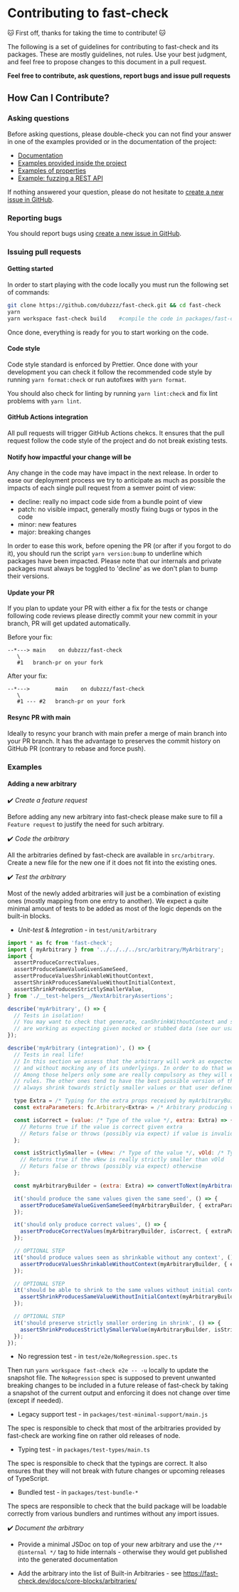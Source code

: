 # Contributing to fast-check

🐱 First off, thanks for taking the time to contribute! 🐱

The following is a set of guidelines for contributing to fast-check and its packages.
These are mostly guidelines, not rules.
Use your best judgment, and feel free to propose changes to this document in a pull request.

**Feel free to contribute, ask questions, report bugs and issue pull requests**

## How Can I Contribute?

### Asking questions

Before asking questions, please double-check you can not find your answer in one of the examples provided or in the documentation of the project:

- [Documentation](https://github.com/dubzzz/fast-check/blob/main/README.md)
- [Examples provided inside the project](https://github.com/dubzzz/fast-check/tree/main/examples)
- [Examples of properties](https://github.com/dubzzz/fast-check-examples)
- [Example: fuzzing a REST API](https://github.com/dubzzz/fuzz-rest-api)

If nothing answered your question, please do not hesitate to [create a new issue in GitHub](https://github.com/dubzzz/fast-check/issues).

### Reporting bugs

You should report bugs using [create a new issue in GitHub](https://github.com/dubzzz/fast-check/issues).

### Issuing pull requests

#### Getting started

In order to start playing with the code locally you must run the following set of commands:

```bash
git clone https://github.com/dubzzz/fast-check.git && cd fast-check
yarn
yarn workspace fast-check build    #compile the code in packages/fast-check/src, build the packages/fast-check/lib content
```

Once done, everything is ready for you to start working on the code.

#### Code style

Code style standard is enforced by Prettier.
Once done with your development you can check it follow the recommended code style by running `yarn format:check` or run autofixes with `yarn format`.

You should also check for linting by running `yarn lint:check` and fix lint problems with `yarn lint`.

#### GitHub Actions integration

All pull requests will trigger GitHub Actions chekcs.
It ensures that the pull request follow the code style of the project and do not break existing tests.

#### Notify how impactful your change will be

Any change in the code may have impact in the next release. In order to ease our deployment process we try to anticipate as much as possible the impacts of each single pull request from a semver point of view:

- decline: really no impact code side from a bundle point of view
- patch: no visible impact, generally mostly fixing bugs or typos in the code
- minor: new features
- major: breaking changes

In order to ease this work, before opening the PR (or after if you forgot to do it), you should run the script `yarn version:bump` to underline which packages have been impacted. Please note that our internals and private packages must always be toggled to 'decline' as we don't plan to bump their versions.

#### Update your PR

If you plan to update your PR with either a fix for the tests or change following code reviews please directly commit your new commit in your branch, PR will get updated automatically.

Before your fix:

```
--*---> main    on dubzzz/fast-check
   \
   #1   branch-pr on your fork
```

After your fix:

```
--*--->        main    on dubzzz/fast-check
   \
   #1 --- #2   branch-pr on your fork
```

#### Resync PR with main

Ideally to resync your branch with main prefer a merge of main branch into your PR branch. It has the advantage to preserves the commit history on GitHub PR (contrary to rebase and force push).

### Examples

#### Adding a new arbitrary

✔️ _Create a feature request_

Before adding any new arbitrary into fast-check please make sure to fill a `Feature request` to justify the need for such arbitrary.

✔️ _Code the arbitrary_

All the arbitraries defined by fast-check are available in `src/arbitrary`.
Create a new file for the new one if it does not fit into the existing ones.

✔️ _Test the arbitrary_

Most of the newly added arbitraries will just be a combination of existing ones (mostly mapping from one entry to another).
We expect a quite minimal amount of tests to be added as most of the logic depends on the built-in blocks.

- _Unit-test_ &amp; _Integration_ - in `test/unit/arbitrary`

```js
import * as fc from 'fast-check';
import { myArbitrary } from '../../../../src/arbitrary/MyArbitrary';
import {
  assertProduceCorrectValues,
  assertProduceSameValueGivenSameSeed,
  assertProduceValuesShrinkableWithoutContext,
  assertShrinkProducesSameValueWithoutInitialContext,
  assertShrinkProducesStrictlySmallerValue,
} from './__test-helpers__/NextArbitraryAssertions';

describe('myArbitrary', () => {
  // Tests in isolation!
  // You may want to check that generate, canShrinkWithoutContext and shrink
  // are working as expecting given mocked or stubbed data (see our usage of spies).
});

describe('myArbitrary (integration)', () => {
  // Tests in real life!
  // In this section we assess that the arbitrary will work as expected by calling it with a real random generator
  // and without mocking any of its underlyings. In order to do that we have an already predefined set of helpers.
  // Among those helpers only some are really compulsory as they will ensure that the arbitrary does not break the
  // rules. The other ones tend to have the best possible version of the arbitrary by ensuring the shrinker will
  // always shrink towards strictly smaller values or that user defined values can be shrunk.

  type Extra = /* Typing for the extra props received by myArbitraryBuilder */;
  const extraParameters: fc.Arbitrary<Extra> = /* Arbitrary producing values for myArbitraryBuilder */;

  const isCorrect = (value: /* Type of the value */, extra: Extra) => {
    // Returns true if the value is correct given extra
    // Returs false or throws (possibly via expect) if value is invalid
  };

  const isStrictlySmaller = (vNew: /* Type of the value */, vOld: /* Type of the value */, extra: Extra) => {
    // Returns true if the vNew is really strictly smaller than vOld
    // Returs false or throws (possibly via expect) otherwise
  };

  const myArbitraryBuilder = (extra: Extra) => convertToNext(myArbitrary(extra));

  it('should produce the same values given the same seed', () => {
    assertProduceSameValueGivenSameSeed(myArbitraryBuilder, { extraParameters });
  });

  it('should only produce correct values', () => {
    assertProduceCorrectValues(myArbitraryBuilder, isCorrect, { extraParameters });
  });

  // OPTIONAL STEP
  it('should produce values seen as shrinkable without any context', () => {
    assertProduceValuesShrinkableWithoutContext(myArbitraryBuilder, { extraParameters });
  });

  // OPTIONAL STEP
  it('should be able to shrink to the same values without initial context', () => {
    assertShrinkProducesSameValueWithoutInitialContext(myArbitraryBuilder, { extraParameters });
  });

  // OPTIONAL STEP
  it('should preserve strictly smaller ordering in shrink', () => {
    assertShrinkProducesStrictlySmallerValue(myArbitraryBuilder, isStrictlySmaller, { extraParameters });
  });
});
```

- No regression test - in `test/e2e/NoRegression.spec.ts`

Then run `yarn workspace fast-check e2e -- -u` locally to update the snapshot file. The `NoRegression` spec is supposed to prevent unwanted breaking changes to be included in a future release of fast-check by taking a snapshot of the current output and enforcing it does not change over time (except if needed).

- Legacy support test - in `packages/test-minimal-support/main.js`

The spec is responsible to check that most of the arbitraries provided by fast-check are working fine on rather old releases of node.

- Typing test - in `packages/test-types/main.ts`

The spec is responsible to check that the typings are correct. It also ensures that they will not break with future changes or upcoming releases of TypeScript.

- Bundled test - in `packages/test-bundle-*`

The specs are responsible to check that the build package will be loadable correctly from various bundlers and runtimes without any import issues.

✔️ _Document the arbitrary_

- Provide a minimal JSDoc on top of your new arbitrary and use the `/** @internal */` tag to hide internals - otherwise they would get published into the generated documentation

- Add the arbitrary into the list of Built-in Arbitraries - see https://fast-check.dev/docs/core-blocks/arbitraries/
